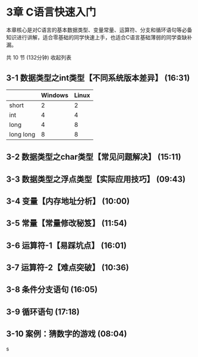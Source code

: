# 3章 C语言快速入门
本章核心是对C语言的基本数据类型、变量常量、运算符、分支和循环语句等必备知识进行讲解，适合零基础的同学快速上手，也适合C语言基础薄弱的同学查缺补漏。

共 10 节 (132分钟) 收起列表

## 3-1 数据类型之int类型【不同系统版本差异】 (16:31)

|           |  Windows |   Linux |
| ------    | --------|----------|
| short     | 2       |   2      |
| int       | 4       |   4      |
| long      | 4       |   8      |
| long long | 8       |   8      |


## 3-2 数据类型之char类型【常见问题解决】 (15:11)

## 3-3 数据类型之浮点类型【实际应用技巧】 (09:43)

## 3-4 变量【内存地址分析】 (10:00)

## 3-5 常量【常量修改秘笈】 (11:54)

## 3-6 运算符-1【易踩坑点】 (16:01)

## 3-7 运算符-2【难点突破】 (10:36)

## 3-8 条件分支语句 (16:05)

## 3-9 循环语句 (17:18)

## 3-10 案例：猜数字的游戏 (08:04)

s